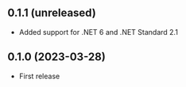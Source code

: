 ## 0.1.1 (unreleased)

- Added support for .NET 6 and .NET Standard 2.1

## 0.1.0 (2023-03-28)

- First release
